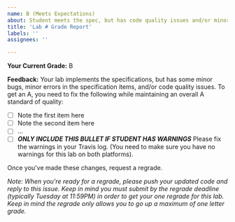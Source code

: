 ```yaml
---
name: B (Meets Expectations)
about: Student meets the spec, but has code quality issues and/or minor bugs.
title: 'Lab # Grade Report'
labels: ''
assignees: ''

---
```


**Your Current Grade:** B

**Feedback:** Your lab implements the specifications, but has some minor bugs, minor errors in the specification items, and/or code quality issues. To get an A, you need to fix the following while maintaining an overall A standard of quality:
- [ ]  Note the first item here
- [ ]  Note the second item here
- [ ]  ...
- [ ]  **_ONLY INCLUDE THIS BULLET IF STUDENT HAS WARNINGS_** Please fix the warnings in your Travis log. (You need to make sure you have no warnings for this lab on both platforms).

Once you've made these changes, request a regrade.

_Note: When you're ready for a regrade, please push your updated code and reply to this issue. Keep in mind you must submit by the regrade deadline (typically Tuesday at 11:59PM) in order to get your one regrade for this lab. Keep in mind the regrade only allows you to go up a maximum of one letter grade._
